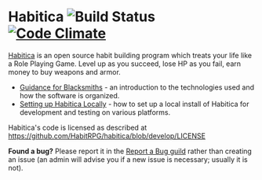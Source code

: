 Habitica ![Build Status](https://github.com/HabitRPG/habitica/workflows/Test/badge.svg) [![Code Climate](https://codeclimate.com/github/HabitRPG/habitrpg.svg)](https://codeclimate.com/github/HabitRPG/habitrpg) 
===============

[Habitica](https://habitica.com) is an open source habit building program which treats your life like a Role Playing Game. Level up as you succeed, lose HP as you fail, earn money to buy weapons and armor.

* [Guidance for Blacksmiths](http://habitica.fandom.com/wiki/Guidance_for_Blacksmiths) - an introduction to the technologies used and how the software is organized.
* [Setting up Habitica Locally](http://habitica.fandom.com/wiki/Setting_up_Habitica_Locally) - how to set up a local install of Habitica for development and testing on various platforms.

Habitica's code is licensed as described at https://github.com/HabitRPG/habitica/blob/develop/LICENSE

**Found a bug?** Please report it in the [Report a Bug guild](https://habitica.com/groups/guild/a29da26b-37de-4a71-b0c6-48e72a900dac) rather than creating an issue (an admin will advise you if a new issue is necessary; usually it is not).
